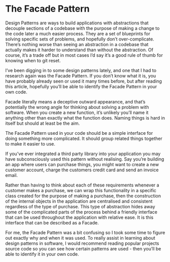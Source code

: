 # The Facade Pattern

Design Patterns are ways to build applications with abstractions that decouple sections of a codebase with the purpose of making a change to the code later a much easier process. 
They are a set of blueprints for solving specific sets of problems, and hopefully don’t over-complicate. There’s nothing worse than seeing an abstraction in a codebase that actually makes it harder to understand than without the abstraction.
Of course, it’s a trade off but in most cases I’d say it’s a good rule of thumb for knowing when to git reset. 

I’ve been digging in to some design patterns lately, and one that I had to research again was the Facade Pattern. 
If you don’t know what it is, you have probably already seen or used it many times before, but after reading this article, hopefully you’ll be able to identify the Facade Pattern in your own code. 

Facade literally means a deceptive outward appearance, and that’s potentially the wrong angle for thinking about solving a problem with software. 
When you create a new function, it’s unlikely you’ll name it anything other than exactly what the function does. Naming things is hard in itself but should at least be the aim. 

The Facade Pattern used in your code should be a simple interface for doing something more complicated. It should group related things together to make it easier to use.

If you’ve ever integrated a third party library into your application you may have subconsciously used this pattern without realising. Say you’re building an app where users can purchase things, you might want to create a new customer account, charge the customers credit card and send an invoice email. 

Rather than having to think about each of these requirements whenever a customer makes a purchase, we can wrap this functionality in a specific class created for the purpose of making a purchase, then the construction of the internal objects in the application are centralised and consistent regardless of the type of purchase. 
This type of abstraction hides away some of the complicated parts of the process behind a friendly interface that can be used throughout the application with relative ease. 
It is this interface that can be described as a Facade. 

For me, the Facade Pattern was a bit confusing so I took some time to figure out exactly why and when it was used. To really assist in learning about design patterns in software, I would recommend reading popular projects source code so you can see how certain patterns are used - then you’ll be able to identify it in your own code. 
